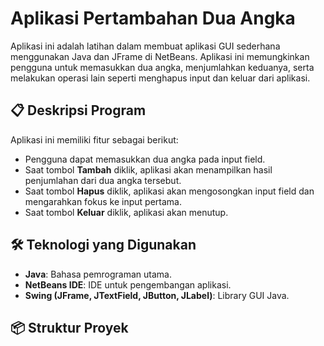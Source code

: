 # Aplikasi Pertambahan Dua Angka

Aplikasi ini adalah latihan dalam membuat aplikasi GUI sederhana menggunakan Java dan JFrame di NetBeans. Aplikasi ini memungkinkan pengguna untuk memasukkan dua angka, menjumlahkan keduanya, serta melakukan operasi lain seperti menghapus input dan keluar dari aplikasi.

## 📋 Deskripsi Program
Aplikasi ini memiliki fitur sebagai berikut:
- Pengguna dapat memasukkan dua angka pada input field.
- Saat tombol **Tambah** diklik, aplikasi akan menampilkan hasil penjumlahan dari dua angka tersebut.
- Saat tombol **Hapus** diklik, aplikasi akan mengosongkan input field dan mengarahkan fokus ke input pertama.
- Saat tombol **Keluar** diklik, aplikasi akan menutup.

## 🛠️ Teknologi yang Digunakan
- **Java**: Bahasa pemrograman utama.
- **NetBeans IDE**: IDE untuk pengembangan aplikasi.
- **Swing (JFrame, JTextField, JButton, JLabel)**: Library GUI Java.

## 📦 Struktur Proyek
